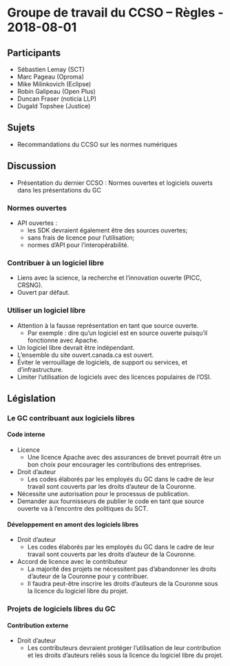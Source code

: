 # Groupe de travail du CCSO – Règles - 2018-08-01

## Participants
* Sébastien Lemay (SCT)
* Marc Pageau (Oproma)
* Mike Milinkovich (Eclipse)
* Robin Galipeau (Open Plus)
* Duncan Fraser (noticia LLP)
* Dugald Topshee (Justice)

## Sujets
* Recommandations du CCSO sur les normes numériques

## Discussion
* Présentation du dernier CCSO : Normes ouvertes et logiciels ouverts dans les présentations du GC

### Normes ouvertes
* API ouvertes :
  * les SDK devraient également être des sources ouvertes;
  * sans frais de licence pour l’utilisation;
  * normes d’API pour l’interopérabilité.

### Contribuer à un logiciel libre
* Liens avec la science, la recherche et l’innovation ouverte (PICC, CRSNG).
* Ouvert par défaut.

### Utiliser un logiciel libre
* Attention à la fausse représentation en tant que source ouverte.
  * Par exemple : dire qu’un logiciel est en source ouverte puisqu’il fonctionne avec Apache.
* Un logiciel libre devrait être indépendant.
* L’ensemble du site ouvert.canada.ca est ouvert.
* Éviter le verrouillage de logiciels, de support ou services, et d’infrastructure.
* Limiter l’utilisation de logiciels avec des licences populaires de l’OSI.

## Législation
### Le GC contribuant aux logiciels libres
#### Code interne
* Licence
  * Une licence Apache avec des assurances de brevet pourrait être un bon choix pour encourager les contributions des entreprises.
* Droit d’auteur
  * Les codes élaborés par les employés du GC dans le cadre de leur travail sont couverts par les droits d’auteur de la Couronne.
* Nécessite une autorisation pour le processus de publication.
* Demander aux fournisseurs de publier le code en tant que source ouverte va à l’encontre des politiques du SCT.

#### Développement en amont des logiciels libres
* Droit d’auteur
  * Les codes élaborés par les employés du GC dans le cadre de leur travail sont couverts par les droits d’auteur de la Couronne.
* Accord de licence avec le contributeur
  * La majorité des projets ne nécessitent pas d’abandonner les droits d’auteur de la Couronne pour y contribuer.
  * Il faudra peut-être inscrire les droits d’auteurs de la Couronne sous la licence du logiciel libre du projet.

### Projets de logiciels libres du GC
#### Contribution externe
* Droit d’auteur
  * Les contributeurs devraient protéger l’utilisation de leur contribution et les droits d’auteurs reliés sous la licence du logiciel libre du projet.
